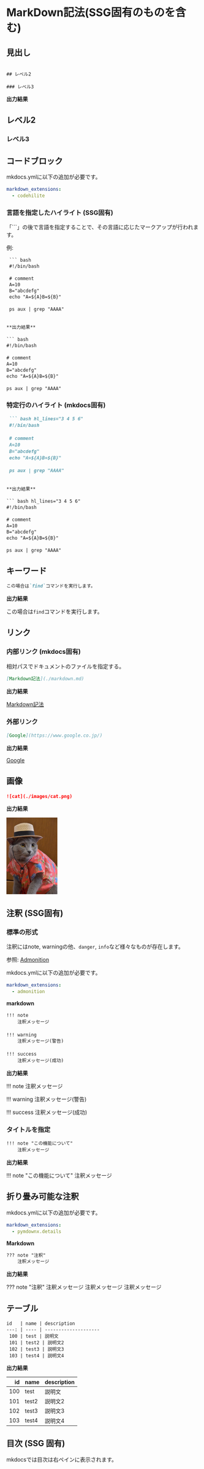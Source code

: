 # MarkDown記法(SSG固有のものを含む)

## 見出し

```

## レベル2

### レベル3

```

**出力結果**

## レベル2

### レベル3

## コードブロック

mkdocs.ymlに以下の追加が必要です。

``` yaml
markdown_extensions:
  - codehilite
```

### 言語を指定したハイライト (SSG固有)

 「```」の後で言語を指定することで、その言語に応じたマークアップが行われます。

例:

``` raw
 ``` bash
 #!/bin/bash

 # comment
 A=10
 B="abcdefg"
 echo "A=${A}B=${B}"

 ps aux | grep "AAAA"
 ```
```

**出力結果**

``` bash
#!/bin/bash

# comment
A=10
B="abcdefg"
echo "A=${A}B=${B}"

ps aux | grep "AAAA"

```

### 特定行のハイライト (mkdocs固有)

``` md
 ``` bash hl_lines="3 4 5 6"
 #!/bin/bash

 # comment
 A=10
 B="abcdefg"
 echo "A=${A}B=${B}"

 ps aux | grep "AAAA"
 ```
```

**出力結果**

``` bash hl_lines="3 4 5 6"
#!/bin/bash

# comment
A=10
B="abcdefg"
echo "A=${A}B=${B}"

ps aux | grep "AAAA"

```

## キーワード

``` md
この場合は`find`コマンドを実行します。
```

**出力結果**

この場合は`find`コマンドを実行します。


## リンク

### 内部リンク (mkdocs固有)

相対パスでドキュメントのファイルを指定する。

``` md
[Markdown記法](./markdown.md)
```

**出力結果**

[Markdown記法](./markdown.md)


### 外部リンク

``` md
[Google](https://www.google.co.jp/)
```

**出力結果**

[Google](https://www.google.co.jp/)


## 画像

``` md
![cat](./images/cat.png)
```

**出力結果**

![cat](./images/cat.png)


## 注釈 (SSG固有)

### 標準の形式

注釈にはnote, warningの他、`danger`, `info`など様々なものが存在します。

参照: [Admonition](https://squidfunk.github.io/mkdocs-material/extensions/admonition/)

mkdocs.ymlに以下の追加が必要です。

``` yaml
markdown_extensions:
  - admonition
```


**markdown**

``` md
!!! note
    注釈メッセージ

!!! warning
    注釈メッセージ(警告)

!!! success
    注釈メッセージ(成功)

```

**出力結果**

!!! note
    注釈メッセージ

!!! warning
    注釈メッセージ(警告)

!!! success
    注釈メッセージ(成功)

### タイトルを指定

``` md 
!!! note "この機能について"
    注釈メッセージ

```

**出力結果**

!!! note "この機能について"
    注釈メッセージ


## 折り畳み可能な注釈

mkdocs.ymlに以下の追加が必要です。

``` yaml
markdown_extensions:
  - pymdownx.details
```

**Markdown**

``` md
??? note "注釈"
    注釈メッセージ
```

**出力結果**

??? note "注釈"
    注釈メッセージ
    注釈メッセージ
    注釈メッセージ


## テーブル

```
id   | name | description
---: | ---- | --------------------
 100 | test | 説明文
 101 | test2 | 説明文2
 102 | test3 | 説明文3
 103 | test4 | 説明文4
```

**出力結果**

id   | name | description
---: | ---- | --------------------
 100 | test | 説明文
 101 | test2 | 説明文2
 102 | test3 | 説明文3
 103 | test4 | 説明文4


## 目次 (SSG 固有)

mkdocsでは目次は右ペインに表示されます。
